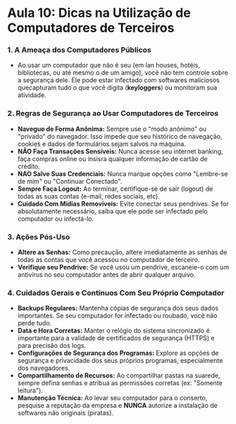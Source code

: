 # Aula 10: Dicas na Utilização de Computadores de Terceiros

### 1. A Ameaça dos Computadores Públicos

- Ao usar um computador que não é seu (em lan houses, hotéis, bibliotecas, ou até mesmo o de um amigo), você não tem controle sobre a segurança dele. Ele pode estar infectado com softwares maliciosos quecapturam tudo o que você digita (**keyloggers**) ou monitoram sua atividade.

### 2. Regras de Segurança ao Usar Computadores de Terceiros

- **Navegue de Forma Anônima:** Sempre use o "modo anônimo" ou "privado" do navegador. Isso impede que seu histórico de navegação, cookies e dados de formulários sejam salvos na máquina.
- **NÃO Faça Transações Sensíveis:** Nunca acesse seu internet banking, faça compras online ou insisra qualquer informação de cartão de crédito.
- **NAO Salve Suas Credenciais:** Nunca marque opções como "Lembre-se de mim" ou "Continuar Conectado".
- **Sempre Faça Logout:** Ao terminar, certifique-se de sair (logout) de todas as suas contas (e-mail, redes sociais, etc).
- **Cuidado Com Mídias Removíveis:** Evite conectar seus pendrives. Se for absolutamente necessário, saiba que ele pode ser infectado pelo computador ou infectá-lo.

### 3. Ações Pós-Uso

- **Altere as Senhas:** Como precaução, altere imediatamente as senhas de todas as contas que você acessou no computador de terceiro.
- **Verifique seu Pendrive:** Se você usou um pendrive, escaneie-o com um antivírus no seu computador antes de abrir qualquer arquivo.

### 4. Cuidados Gerais e Contínuos Com Seu Próprio Computador

- **Backups Regulares:** Mantenha cópias de segurança dos seus dados importantes. Se seu computador for infectado ou roubado, você não perde tudo.
- **Data e Hora Corretas:** Manter o relógio do sistema sincronizado é importante para a validade de certificados de segurança (HTTPS) e para precisão dos logs.
- **Configurações de Segurança dos Programas:** Explore as opções de segurança e privacidade dos seus próprios programas, especialmente dos navegadores.
- **Compartilhamento de Recursos:** Ao compartilhar pastas na suarede, sempre defina senhas e atribua as permissões corretas (ex: "Somente leitura").
- **Manutenção Técnica:** Ao levar seu computador para o conserto, pesquise a reputação da empresa e **NUNCA** autorize a instalação de softwares não originais (piratas).
